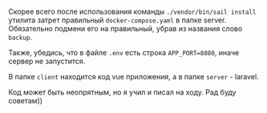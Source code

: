 Скорее всего после использования команды `./vendor/bin/sail install` утилита затрет правильный `docker-compose.yaml` в папке server.  Обязательно подмени его на правильный, убрав из названия слово `backup`.

Также, убедись, что в файле `.env` есть строка `APP_PORT=8080`, иначе сервер не запустится. 

В папке `client` находится код vue приложения, а в папке `server` - laravel. 

Код может быть неопрятным, но я учил и писал на ходу. Рад буду советам))